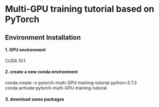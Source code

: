 # Multi-GPU training tutorial based on PyTorch

## Environment Installation

#### 1. GPU environment
CUDA 10.1

#### 2. create a new conda environment
conda create -n pytorch-multi-GPU-training-tutorial python=3.7.3\
conda activate pytorch-multi-GPU-training-tutorial

#### 3. download some packages 


